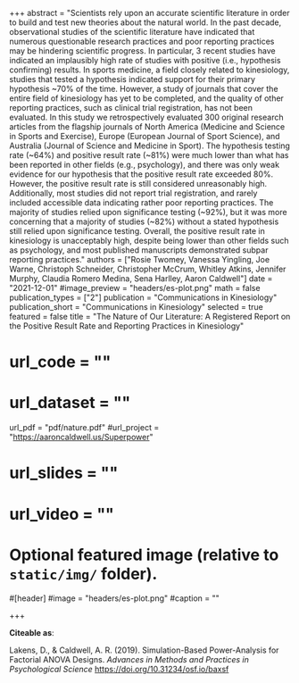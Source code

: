 +++
abstract = "Scientists rely upon an accurate scientific literature in order to build and test new theories about the natural world. In the past decade, observational studies of the scientific literature have indicated that numerous questionable research practices and poor reporting practices may be hindering scientific progress. In particular, 3 recent studies have indicated an implausibly high rate of studies with positive (i.e., hypothesis confirming) results. In sports medicine, a field closely related to kinesiology, studies that tested a hypothesis indicated support for their primary hypothesis ~70% of the time. However, a study of journals that cover the entire field of kinesiology has yet to be completed, and the quality of other reporting practices, such as clinical trial registration, has not been evaluated. In this study we retrospectively evaluated 300 original research articles from the flagship journals of North America (Medicine and Science in Sports and Exercise), Europe (European Journal of Sport Science), and Australia (Journal of Science and Medicine in Sport). The hypothesis testing rate (~64%) and positive result rate (~81%) were much lower than what has been reported in other fields (e.g., psychology), and there was only weak evidence for our hypothesis that the positive result rate exceeded 80%. However, the positive result rate is still considered unreasonably high. Additionally, most studies did not report trial registration, and rarely included accessible data indicating rather poor reporting practices. The majority of studies relied upon significance testing (~92%), but it was more concerning that a majority of studies (~82%) without a stated hypothesis still relied upon significance testing. Overall, the positive result rate in kinesiology is unacceptably high, despite being lower than other fields such as psychology, and most published manuscripts demonstrated subpar reporting practices."
authors = ["Rosie Twomey, Vanessa Yingling, Joe Warne, Christoph Schneider, Christopher McCrum, Whitley Atkins, Jennifer Murphy, Claudia Romero Medina, Sena Harlley, Aaron Caldwell"]
date = "2021-12-01"
#image_preview = "headers/es-plot.png"
math = false
publication_types = ["2"]
publication = "Communications in Kinesiology"
publication_short = "Communications in Kinesiology"
selected = true
featured = false
title = "The Nature of Our Literature: A Registered Report on the Positive Result Rate and Reporting Practices in Kinesiology"
# url_code = ""
# url_dataset = ""
url_pdf = "pdf/nature.pdf"
#url_project = "https://aaroncaldwell.us/Superpower"
# url_slides = ""
# url_video = ""



# Optional featured image (relative to `static/img/` folder).
#[header]
#image = "headers/es-plot.png"
#caption = ""

+++

**Citeable as**:

Lakens, D., & Caldwell, A. R. (2019). Simulation-Based Power-Analysis for Factorial ANOVA Designs. *Advances in Methods and Practices in Psychological Science* https://doi.org/10.31234/osf.io/baxsf
